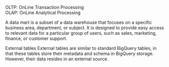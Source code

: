 OLTP: OnLine Transaction Processing<br>
OLAP: OnLine Analytical Processing<br>

A data mart is a subset of a data warehouse that focuses on a specific business area, department, or subject. It is designed to provide easy access to relevant data for a particular group of users, such as sales, marketing, finance, or customer support.

External tables
External tables are similar to standard BigQuery tables, in that these tables store their metadata and schema in BigQuery storage. However, their data resides in an external source.
